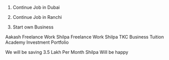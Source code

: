 
1. Continue Job in Dubai



2. Continue Job in Ranchi



3. Start own Business

Aakash Freelance Work
Shilpa Freelance Work
Shilpa TKC Business
Tuition Academy
Investment Portfolio

We will be saving 3.5 Lakh Per Month
Shilpa Will be happy
